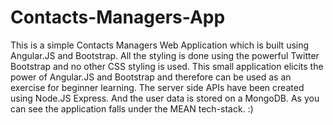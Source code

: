 Contacts-Managers-App
=====================

This is a simple Contacts Managers Web Application which is built using Angular.JS and Bootstrap. All the styling is done using the powerful Twitter Bootstrap and no other CSS styling is used. This small application elicits the power of Angular.JS and Bootstrap and therefore can be used as an exercise for beginner learning. The server side APIs have been created using Node.JS Express. And the user data is stored on a MongoDB. As you can see the application falls under the MEAN tech-stack. :)
